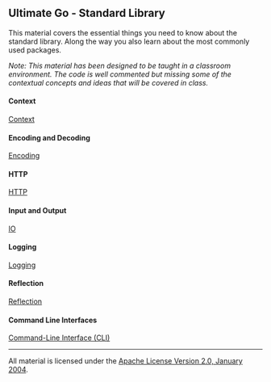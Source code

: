 ## Ultimate Go - Standard Library
This material covers the essential things you need to know about the standard library. Along the way you also learn about the most commonly used packages.

*Note: This material has been designed to be taught in a classroom environment. The code is well commented but missing some of the contextual concepts and ideas that will be covered in class.*

#### Context
[Context](../../../topics/standard_library/context/README.md)

#### Encoding and Decoding
[Encoding](../../../topics/standard_library/encoding/README.md)

#### HTTP
[HTTP](../../../topics/standard_library/http/README.md)

#### Input and Output
[IO](../../../topics/standard_library/io/README.md)

#### Logging
[Logging](../../../topics/standard_library/logging/README.md)

#### Reflection
[Reflection](../../../topics/standard_library/reflection/README.md)

#### Command Line Interfaces
[Command-Line Interface (CLI)](../../../topics/cli/README.md)
___
All material is licensed under the [Apache License Version 2.0, January 2004](http://www.apache.org/licenses/LICENSE-2.0).
